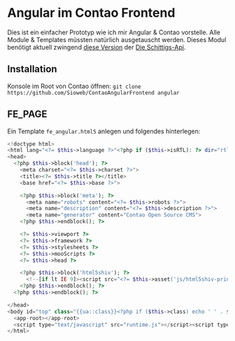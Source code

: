 # Angular im Contao Frontend

Dies ist ein einfacher Prototyp wie ich mir Angular & Contao vorstelle. Alle Module & Templates müssten natürlich ausgetauscht werden. Dieses Modul benötigt aktuell zwingend [diese Version](https://github.com/Sioweb/contao-content-api-bundle) der [Die Schittigs-Api](https://github.com/DieSchittigs/contao-content-api-bundle).

## Installation

Konsole im Root von Contao öffnen: `git clone https://github.com/Sioweb/ContaoAngularFrontend angular` 

## FE_PAGE

Ein Template `fe_angular.html5` anlegen und folgendes hinterlegen:

```php
<!doctype html>
<html lang="<?= $this->language ?>"<?php if ($this->isRTL): ?> dir="rtl"<?php endif; ?>>
<head>
  <?php $this->block('head'); ?>
    <meta charset="<?= $this->charset ?>">
    <title><?= $this->title ?></title>
    <base href="<?= $this->base ?>">

    <?php $this->block('meta'); ?>
      <meta name="robots" content="<?= $this->robots ?>">
      <meta name="description" content="<?= $this->description ?>">
      <meta name="generator" content="Contao Open Source CMS">
    <?php $this->endblock(); ?>

    <?= $this->viewport ?>
    <?= $this->framework ?>
    <?= $this->stylesheets ?>
    <?= $this->mooScripts ?>
    <?= $this->head ?>

    <?php $this->block('html5shiv'); ?>
      <!--[if lt IE 9]><script src="<?= $this->asset('js/html5shiv-printshiv.min.js', 'contao-components/html5shiv') ?>"></script><![endif]-->
    <?php $this->endblock(); ?>
  <?php $this->endblock(); ?>

</head>
<body id="top" class="{{ua::class}}<?php if ($this->class) echo ' ' . $this->class; ?>"<?php if ($this->onload): ?> onload="<?= $this->onload ?>"<?php endif; ?> itemscope itemtype="http://schema.org/WebPage">
  <app-root></app-root>
  <script type="text/javascript" src="runtime.js"></script><script type="text/javascript" src="es2015-polyfills.js" nomodule></script><script type="text/javascript" src="polyfills.js"></script><script type="text/javascript" src="styles.js"></script><script type="text/javascript" src="vendor.js"></script><script type="text/javascript" src="main.js"></script></body>
</html>
```
